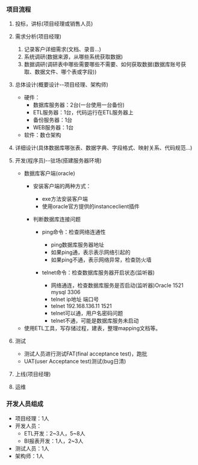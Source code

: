 ### 项目流程

1. 投标，讲标(项目经理或销售人员)
2. 需求分析(项目经理)
   1. 记录客户详细需求(文档、录音...)
   2. 系统调研(数据来源，从哪些系统获取数据)
   3. 数据调研(调研表中哪些需要哪些不需要、如何获取数据(数据库账号获取、数据文件、哪个表或字段))
3. 总体设计(概要设计--项目经理、架构师)
   - 硬件：
     - 数据库服务器：2台(一台使用一台备份)
     - ETL服务器：1台，代码运行在ETL服务器上
     - 备份服务器：1台
     - WEB服务器：1台
   - 软件：数仓架构
4. 详细设计(具体数据库哪张表、数据字典、字段格式、映射关系、代码规范...)
5. 开发(程序员)--驻场(搭建服务器环境)
   - 数据库客户端(oracle)
      - 安装客户端的两种方式：
        - exe方法安装客户端
        - 使用oracle官方提供的instanceclient插件

      - 判断数据库连接问题
        - ping命令：检查网络连通性
          - ping数据库服务器地址
          - 如果ping通，表示表示网络引起的
          - 如果ping不通，表示网络异常，检查防火墙

        - telnet命令：检查数据库服务器开启状态(监听器)
          - 网络通连，检查数据库服务是否启动(监听器)Oracle 1521 mysql 3306
          - telnet ip地址 端口号
          - telnet 192.168.136.11 1521
          - telnet可以通，用户名密码问题
          - telnet不通，可能是数据库服务未启动
   - 使用ETL工具，写存储过程，建表，整理mapping文档等。
6. 测试
   - 测试人员进行测试FAT(final acceptance test)，跑批
   - UAT(user Acceptance test)测试(bug日清)

7. 上线(项目经理)

8. 运维



### 开发人员组成

- 项目经理：1人
- 开发人员：
  - ETL开发：2~3人，5~8人
  - BI报表开发：1人，2~3人
- 测试人员：1人
- 架构师：1人




